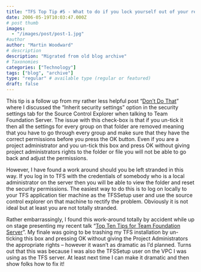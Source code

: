 ```yaml
---
title: "TFS Top Tip #5 - What to do if you lock yourself out of your repository"
date: 2006-05-19T10:03:47.000Z
# post thumb
images:
  - "/images/post/post-1.jpg"
#author
author: "Martin Woodward"
# description
description: "Migrated from old blog archive"
# Taxonomies
categories: ["Technology"]
tags: ["blog", "archive"]
type: "regular" # available type (regular or featured)
draft: false
---
```


This tip is a follow up from my rather less helpful post “[Don’t Do That](http://www.woodwardweb.com/vsts/000158.html)” where I discussed the “Inherit security settings” option in the security settings tab for the Source Control Explorer when talking to Team Foundation Server.  The issue with this check-box is that if you un-tick it then all the settings for every group on that folder are removed meaning that you have to go through every group and make sure that they have the correct permissions before you press the OK button.  Even if you are a project administrator and you un-tick this box and press OK without giving project administrators rights to the folder or file you will not be able to go back and adjust the permissions.

However, I have found a work around should you be left stranded in this way.  If you log in to TFS with the credentials of somebody who is a local administrator on the server then you will be able to view the folder and reset the security permissions.  The easiest way to do this is to log on locally to your TFS application tier machine as the TFSSetup user and use the source control explorer on that machine to rectify the problem.  Obviously it is not ideal but at least you are not totally stranded.

Rather embarrassingly, I found this work-around totally by accident while up on stage presenting my recent talk “[Top Ten Tips for Team Foundation Server](http://www.woodwardweb.com/vsts/000237.html)”.  My finale was going to be trashing my TFS installation by un-ticking this box and pressing OK without giving the Project Administrators the appropriate rights – however it wasn’t as dramatic as I’d planned.  Turns out that this was because I was also the TFSSetup user on the VPC I was using as the TFS server.  At least next time I can make it dramatic and then show folks how to fix it!